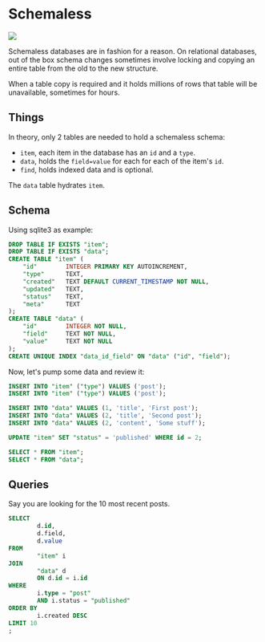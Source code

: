 <!-- tags: databases -->
<!-- hidden  -->

# Schemaless

<!-- START TAGS -->
[<img src="https://img.shields.io/badge/Tag-databases-brightgreen">](/tags/databases)
<!-- END TAGS -->

Schemaless databases are in fashion for a reason. On relational
databases, out of the box schema changes sometimes involve locking and
copying an entire table from the old to the new structure.

When a table copy is required and it holds millions of rows that table
will be unavailable, sometimes for hours.


## Things

In theory, only 2 tables are needed to hold a schemaless schema:

- `item`, each item in the database has an `id` and a `type`.
- `data`, holds the `field=value` for each for each of the item's `id`.
- `find`, holds indexed data and is optional.

The `data` table hydrates `item`.


## Schema

Using sqlite3 as example:

```sql
DROP TABLE IF EXISTS "item";
DROP TABLE IF EXISTS "data";
CREATE TABLE "item" (
    "id"        INTEGER PRIMARY KEY AUTOINCREMENT,
    "type"      TEXT,
    "created"   TEXT DEFAULT CURRENT_TIMESTAMP NOT NULL,
    "updated"   TEXT,
    "status"    TEXT,
    "meta"      TEXT
);
CREATE TABLE "data" (
    "id"        INTEGER NOT NULL,
    "field"     TEXT NOT NULL,
    "value"     TEXT NOT NULL
);
CREATE UNIQUE INDEX "data_id_field" ON "data" ("id", "field");
```

Now, let's pump some data and review it:

```sql
INSERT INTO "item" ("type") VALUES ('post');
INSERT INTO "item" ("type") VALUES ('post');

INSERT INTO "data" VALUES (1, 'title', 'First post');
INSERT INTO "data" VALUES (2, 'title', 'Second post');
INSERT INTO "data" VALUES (2, 'content', 'Some stuff');

UPDATE "item" SET "status" = 'published' WHERE id = 2;

SELECT * FROM "item";
SELECT * FROM "data";
```

## Queries
Say you are looking for the 10 most recent posts.

```sql
SELECT
        d.id,
        d.field,
        d.value
FROM
        "item" i
JOIN
        "data" d
        ON d.id = i.id
WHERE
        i.type = "post"
        AND i.status = "published"
ORDER BY
        i.created DESC
LIMIT 10
;
```
